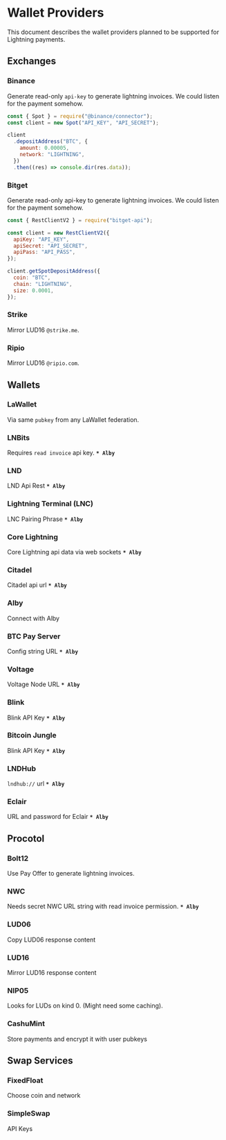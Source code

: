 # Wallet Providers

This document describes the wallet providers planned to be supported for Lightning payments.

## Exchanges

### Binance

Generate read-only `api-key` to generate lightning invoices. We could listen for the payment somehow.

```js
const { Spot } = require("@binance/connector");
const client = new Spot("API_KEY", "API_SECRET");

client
  .depositAddress("BTC", {
    amount: 0.00005,
    network: "LIGHTNING",
  })
  .then((res) => console.dir(res.data));
```

### Bitget

Generate read-only api-key to generate lightning invoices. We could listen for the payment somehow.

```js
const { RestClientV2 } = require("bitget-api");

const client = new RestClientV2({
  apiKey: "API_KEY",
  apiSecret: "API_SECRET",
  apiPass: "API_PASS",
});

client.getSpotDepositAddress({
  coin: "BTC",
  chain: "LIGHTNING",
  size: 0.0001,
});
```

### Strike

Mirror LUD16 `@strike.me`.

### Ripio

Mirror LUD16 `@ripio.com`.

## Wallets

### LaWallet

Via same `pubkey` from any LaWallet federation.

### LNBits

Requires `read invoice` api key. **`* Alby`**

### LND

LND Api Rest **`* Alby`**

### Lightning Terminal (LNC)

LNC Pairing Phrase **`* Alby`**

### Core Lightning

Core Lightning api data via web sockets **`* Alby`**

### Citadel

Citadel api url **`* Alby`**

### Alby

Connect with Alby

### BTC Pay Server

Config string URL **`* Alby`**

### Voltage

Voltage Node URL **`* Alby`**

### Blink

Blink API Key **`* Alby`**

### Bitcoin Jungle

Blink API Key **`* Alby`**

### LNDHub

`lndhub://` url **`* Alby`**

### Eclair

URL and password for Eclair **`* Alby`**

## Procotol

### Bolt12

Use Pay Offer to generate lightning invoices.

### NWC

Needs secret NWC URL string with read invoice permission. **`* Alby`**

### LUD06

Copy LUD06 response content

### LUD16

Mirror LUD16 response content

### NIP05

Looks for LUDs on kind 0. (Might need some caching).

### CashuMint

Store payments and encrypt it with user pubkeys

## Swap Services

### FixedFloat

Choose coin and network

### SimpleSwap

API Keys
